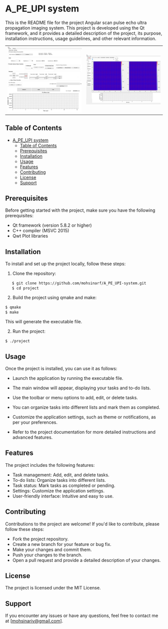 # A_PE_UPI system
This is the README file for the project Angular scan pulse echo ultra propagation imaging system. This project is developed using the Qt framework, and it provides a detailed description of the project, its purpose, installation instructions, usage guidelines, and other relevant information.

<table> <tr> <td><img src="./images/Picture1.jpg" width="600"></td> <td><img src="./images/Picture2.jpg" width="600"></td> </tr> </table>


## Table of Contents

- [A\_PE\_UPI system](#a_pe_upi-system)
  - [Table of Contents](#table-of-contents)
  - [Prerequisites](#prerequisites)
  - [Installation](#installation)
  - [Usage](#usage)
  - [Features](#features)
  - [Contributing](#contributing)
  - [License](#license)
  - [Support](#support)

## Prerequisites

Before getting started with the project, make sure you have the following prerequisites:

- Qt framework (version 5.8.2 or higher)
- C++ compiler (MSVC 2015)
- Qwt Plot libraries
  

## Installation

To install and set up the project locally, follow these steps:

1. Clone the repository:

```
   $ git clone https://github.com/mohsinarf/A_PE_UPI-system.git
   $ cd project
   ```
2. Build the project using qmake and make:

```
$ qmake
$ make
```
This will generate the executable file.

2. Run the project:

```
$ ./project
```

## Usage
Once the project is installed, you can use it as follows:

- Launch the application by running the executable file.

- The main window will appear, displaying your tasks and to-do lists.

- Use the toolbar or menu options to add, edit, or delete tasks.

- You can organize tasks into different lists and mark them as completed.

- Customize the application settings, such as theme or notifications, as per your preferences.

- Refer to the project documentation for more detailed instructions and advanced features.

## Features
The project includes the following features:

- Task management: Add, edit, and delete tasks.
- To-do lists: Organize tasks into different lists.
- Task status: Mark tasks as completed or pending.
- Settings: Customize the application settings.
- User-friendly interface: Intuitive and easy to use.
## Contributing
Contributions to the project are welcome! If you'd like to contribute, please follow these steps:

- Fork the project repository.
- Create a new branch for your feature or bug fix.
- Make your changes and commit them.
- Push your changes to the branch.
- Open a pull request and provide a detailed description of your changes.
## License
The project is licensed under the MIT License.

## Support
If you encounter any issues or have any questions, feel free to contact me at [mohsinariv@gmail.com].
